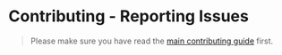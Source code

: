 # Contributing - Reporting Issues

> Please make sure you have read the [main contributing
> guide][contributing-main] first.

[contributing-main]: ../../Contributing.md
